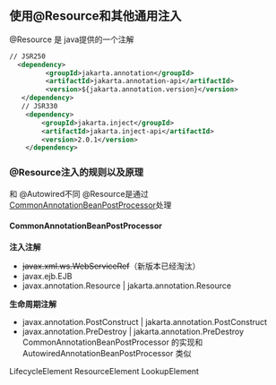 ## **使用@Resource和其他通用注入**
@Resource 是 java提供的一个注解 
```xml
// JSR250
  <dependency>
         <groupId>jakarta.annotation</groupId>
         <artifactId>jakarta.annotation-api</artifactId>
         <version>${jakarta.annotation.version}</version>
   </dependency>
   // JSR330
    <dependency>
        <groupId>jakarta.inject</groupId>
        <artifactId>jakarta.inject-api</artifactId>
        <version>2.0.1</version>
    </dependency>

```
### **@Resource注入的规则以及原理**
和 @Autowired不同 @Resource是通过 [CommonAnnotationBeanPostProcessor](https://github.com/spring-projects/spring-framework/blob/main/spring-context/src/main/java/org/springframework/context/annotation/CommonAnnotationBeanPostProcessor.java)处理

#### CommonAnnotationBeanPostProcessor
**注入注解**
* ~~javax.xml.ws.WebServiceRef~~（新版本已经淘汰）
* javax.ejb.EJB
* javax.annotation.Resource | jakarta.annotation.Resource  

**生命周期注解**
* javax.annotation.PostConstruct | jakarta.annotation.PostConstruct
* javax.annotation.PreDestroy | jakarta.annotation.PreDestroy
CommonAnnotationBeanPostProcessor 的实现和AutowiredAnnotationBeanPostProcessor 类似

LifecycleElement
ResourceElement  LookupElement